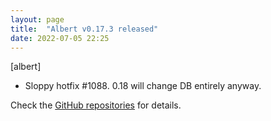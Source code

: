 ```yaml
---
layout: page
title:  "Albert v0.17.3 released"
date: 2022-07-05 22:25
---
```


[albert]
* Sloppy hotfix #1088. 0.18 will change DB entirely anyway.

Check the [GitHub repositories](https://github.com/albertlauncher/albert/commits/v0.17.3) for details.
